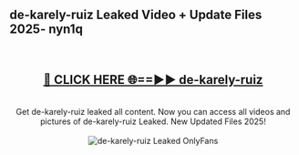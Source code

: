 <h2>de-karely-ruiz Leaked Video + Update Files 2025- nyn1q</h2>
<br>
<div align="center">
<h2><a href="https://libra.edu.pl?de-karely-ruiz" rel="nofollow">🔴 CLICK HERE 🌐==►► de-karely-ruiz</a></h2>
<br>
Get de-karely-ruiz leaked all content. Now you can access all videos and pictures of de-karely-ruiz Leaked. New Updated Files 2025!
<br>
<br>
<a href="https://libra.edu.pl?de-karely-ruiz" rel="nofollow" data-target="animated-image.originalLink"><img src="https://i.ibb.co.com/WyWwxjT/player-gif2.gif" alt="de-karely-ruiz Leaked OnlyFans" style="max-width: 100%; display: inline-block;" data-target="animated-image.originalImage"></a>
</div>
<br>